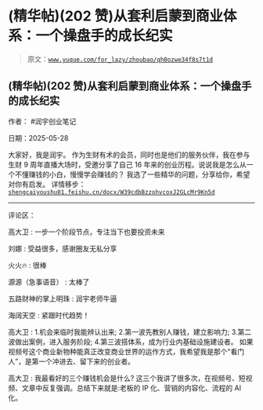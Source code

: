 # (精华帖)(202 赞)从套利启蒙到商业体系：一个操盘手的成长纪实

> 原文：[`www.yuque.com/for_lazy/zhoubao/qh0ozwe34f8s7t1d`](https://www.yuque.com/for_lazy/zhoubao/qh0ozwe34f8s7t1d)

## (精华帖)(202 赞)从套利启蒙到商业体系：一个操盘手的成长纪实

作者： #润宇创业笔记

日期：2025-05-28

大家好，我是润宇。
作为生财有术的会员，同时也是他们的服务伙伴，我在参与生财 9 周年直播大场时，受邀分享了自己 16 年来的创业历程。说说我是怎么从一个不懂赚钱的小白，慢慢学会赚钱的？
我选了一些精华的问题，分享给你，希望对你有启发。
详情移步：[`shengcaiyoushu01.feishu.cn/docx/W39cdbBzzohvcoxJ2GLcMr9Kn5d`](https://shengcaiyoushu01.feishu.cn/docx/W39cdbBzzohvcoxJ2GLcMr9Kn5d)

* * *

评论区：

高大卫 : 一步一个阶段节点，专注当下也要投资未来

刘娜 : 受益很多，感谢圈友无私分享

火火🔥 : 很棒

源源（急事语音） : 太棒了

五路财神的掌上明珠 : 润宇老师牛逼

海阔天空 : 紧跟时代趋势！

高大卫 : 1.机会来临时我能辨认出来; 2.第一波先教别人赚钱，建立影响力; 3.第二波做出案例，进入服务阶段; 4.第三波搭体系，成为行业内基础设施建设者。
如果视频号这个商业新物种能真正改变商业世界的运作方式，我希望我是那个"看门人”，是第一个冲进去、留下来的创业者。

高大卫 : 我最看好的三个赚钱机会是什么? 这三个我讲了很多次，在视频号、短视频、文章中反复强调。总结下来就是:老板的 IP 化、营销的内容化、流程的 AI 化。